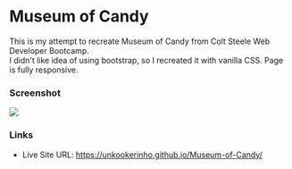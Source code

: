 # Museum of Candy

This is my attempt to recreate Museum of Candy from Colt Steele Web Developer Bootcamp.<br>
I didn't like idea of using bootstrap, so I recreated it with vanilla CSS. Page is fully responsive.

### Screenshot

<img src="images/screenshot.png"/>

### Links

- Live Site URL: https://unkookerinho.github.io/Museum-of-Candy/
